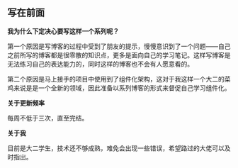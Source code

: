 ## 写在前面

**我为什么下定决心要写这样一个系列呢？**

第一个原因是写博客的过程中受到了朋友的提示，慢慢意识到了一个问题——自己之前所写的博客都是很零散的知识点，更多是面向自己的学习笔记。这样写博客是无法练习自己的表达能力的，同时这样的博客也不会有人愿意看的。

第二个原因是马上接手的项目中使用到了组件化架构，这对于我这样一个大二的菜鸡来说是是一个全新的领域，因此准备以系列博客的形式来督促自己学习组件化。

**关于更新频率**

每周不低于三次，直至完结。

**关于我**

目前是大二学生，技术还不够成熟，难免会出现一些错误，希望路过的大佬可以及时指出。